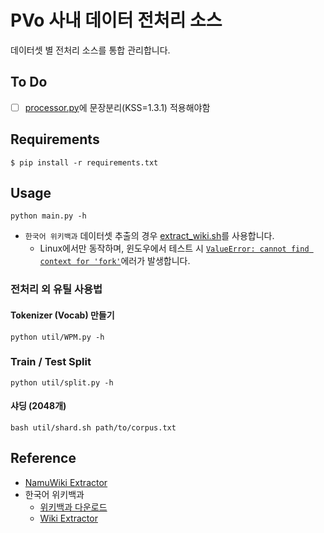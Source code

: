 # PVo 사내 데이터 전처리 소스
데이터셋 별 전처리 소스를 통합 관리합니다.

## To Do
- [ ] [processor.py](processor.py)에 문장분리(KSS=1.3.1) 적용해야함

## Requirements
```
$ pip install -r requirements.txt
```

## Usage
```commandline
python main.py -h
```
- `한국어 위키백과` 데이터셋 추출의 경우 [extract_wiki.sh](extract_wiki.sh)를 사용합니다.
  - Linux에서만 동작하며, 윈도우에서 테스트 시 [`ValueError: cannot find context for 'fork'`](https://github.com/attardi/wikiextractor/issues/287)에러가 발생합니다.

### 전처리 외 유틸 사용법
#### Tokenizer (Vocab) 만들기
```commandline
python util/WPM.py -h
```

### Train / Test Split
```commandline
python util/split.py -h
```

#### 샤딩 (2048개)
```commandline
bash util/shard.sh path/to/corpus.txt
```

## Reference
- [NamuWiki Extractor](https://github.com/jonghwanhyeon/namu-wiki-extractor)
- 한국어 위키백과
  - [위키백과 다운로드](https://ko.wikipedia.org/wiki/%EC%9C%84%ED%82%A4%EB%B0%B1%EA%B3%BC:%EB%8D%B0%EC%9D%B4%ED%84%B0%EB%B2%A0%EC%9D%B4%EC%8A%A4_%EB%8B%A4%EC%9A%B4%EB%A1%9C%EB%93%9C)
  - [Wiki Extractor](https://github.com/attardi/wikiextractor)
